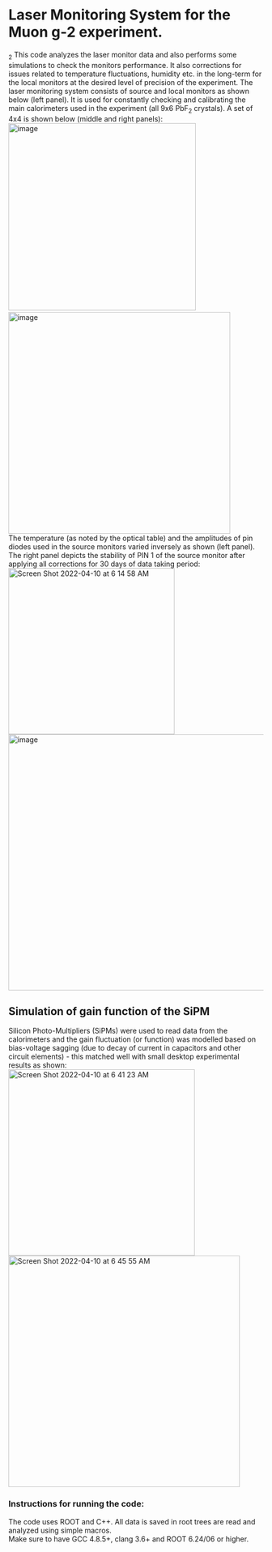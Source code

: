 # Laser Monitoring System for the Muon g-2 experiment.
<sub>2</sub>
This code analyzes the laser monitor data and also performs some simulations to check the monitors performance. It also corrections for issues 
related to temperature fluctuations, humidity etc. in the long-term for the local monitors at the desired level of precision of the experiment.
The laser monitoring system consists of source and local monitors as shown below (left panel). It is used for constantly checking and calibrating the main calorimeters used in the experiment (all 9x6 PbF<sub>2</sub> crystals). A set of 4x4 is shown below (middle and right panels):</br>
<img width="370" alt="image" src="https://user-images.githubusercontent.com/27436642/162612696-213711b7-eb68-4931-9a2d-0b2bdb321375.png">
&nbsp;&nbsp;&nbsp;<img width="438" alt="image" src="https://user-images.githubusercontent.com/27436642/162613015-311004c4-50e2-4821-be2f-225e0b09ad20.png"></br>
The temperature (as noted by the optical table) and the amplitudes of pin diodes used in the source monitors varied inversely as shown (left panel).
The right panel depicts the stability of PIN 1 of the source monitor after applying all corrections for 30 days of data taking period:</br>
<img width="328" alt="Screen Shot 2022-04-10 at 6 14 58 AM" src="https://user-images.githubusercontent.com/27436642/162613438-8205195a-3ce5-4eb5-8b87-7135f61eccc2.png">
<img width="506" alt="image" src="https://user-images.githubusercontent.com/27436642/162613308-c89bd16b-3534-4e19-b892-603af8823bd5.png"></br>

## Simulation of gain function of the SiPM
Silicon Photo-Multipliers (SiPMs) were used to read data from the calorimeters and the gain fluctuation (or function) was modelled based on 
bias-voltage sagging (due to decay of current in capacitors and other circuit elements) - this matched well with small desktop experimental 
results as shown:</br> 
<img width="368" alt="Screen Shot 2022-04-10 at 6 41 23 AM" src="https://user-images.githubusercontent.com/27436642/162614319-5cb05518-582e-4437-9447-fe8fc9adaefb.png">
<img width="457" alt="Screen Shot 2022-04-10 at 6 45 55 AM" src="https://user-images.githubusercontent.com/27436642/162614447-6c587309-45aa-411b-b2c1-192a5fa95a6e.png"></br>
### Instructions for running the code:
The code uses ROOT and C++. All data is saved in root trees are read and analyzed using simple macros.</br>
Make sure to have GCC 4.8.5+, clang 3.6+ and ROOT 6.24/06 or higher.
